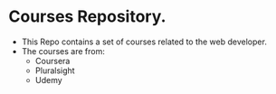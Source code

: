 # Courses Repository.
* This Repo contains a set of courses related to the web developer.
* The courses are from:
    *   Coursera
    *   Pluralsight
    *   Udemy
